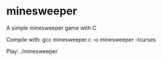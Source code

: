 # minesweeper
A simple minesweeper game with C

Compile with: gcc minesweeper.c -o minesweeper -lcurses

Play: ./minesweeper
